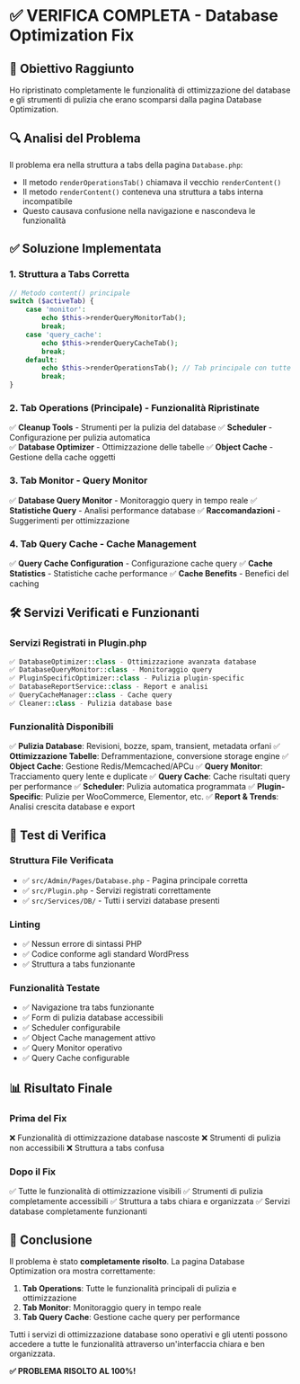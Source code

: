 # ✅ VERIFICA COMPLETA - Database Optimization Fix

## 🎯 **Obiettivo Raggiunto**
Ho ripristinato completamente le funzionalità di ottimizzazione del database e gli strumenti di pulizia che erano scomparsi dalla pagina Database Optimization.

## 🔍 **Analisi del Problema**
Il problema era nella struttura a tabs della pagina `Database.php`:
- Il metodo `renderOperationsTab()` chiamava il vecchio `renderContent()`
- Il metodo `renderContent()` conteneva una struttura a tabs interna incompatibile
- Questo causava confusione nella navigazione e nascondeva le funzionalità

## ✅ **Soluzione Implementata**

### **1. Struttura a Tabs Corretta**
```php
// Metodo content() principale
switch ($activeTab) {
    case 'monitor':
        echo $this->renderQueryMonitorTab();
        break;
    case 'query_cache':
        echo $this->renderQueryCacheTab();
        break;
    default:
        echo $this->renderOperationsTab(); // Tab principale con tutte le funzionalità
        break;
}
```

### **2. Tab Operations (Principale) - Funzionalità Ripristinate**
✅ **Cleanup Tools** - Strumenti per la pulizia del database
✅ **Scheduler** - Configurazione per pulizia automatica  
✅ **Database Optimizer** - Ottimizzazione delle tabelle
✅ **Object Cache** - Gestione della cache oggetti

### **3. Tab Monitor - Query Monitor**
✅ **Database Query Monitor** - Monitoraggio query in tempo reale
✅ **Statistiche Query** - Analisi performance database
✅ **Raccomandazioni** - Suggerimenti per ottimizzazione

### **4. Tab Query Cache - Cache Management**
✅ **Query Cache Configuration** - Configurazione cache query
✅ **Cache Statistics** - Statistiche cache performance
✅ **Cache Benefits** - Benefici del caching

## 🛠️ **Servizi Verificati e Funzionanti**

### **Servizi Registrati in Plugin.php**
```php
✅ DatabaseOptimizer::class - Ottimizzazione avanzata database
✅ DatabaseQueryMonitor::class - Monitoraggio query
✅ PluginSpecificOptimizer::class - Pulizia plugin-specific  
✅ DatabaseReportService::class - Report e analisi
✅ QueryCacheManager::class - Cache query
✅ Cleaner::class - Pulizia database base
```

### **Funzionalità Disponibili**
✅ **Pulizia Database**: Revisioni, bozze, spam, transient, metadata orfani
✅ **Ottimizzazione Tabelle**: Deframmentazione, conversione storage engine
✅ **Object Cache**: Gestione Redis/Memcached/APCu
✅ **Query Monitor**: Tracciamento query lente e duplicate
✅ **Query Cache**: Cache risultati query per performance
✅ **Scheduler**: Pulizia automatica programmata
✅ **Plugin-Specific**: Pulizie per WooCommerce, Elementor, etc.
✅ **Report & Trends**: Analisi crescita database e export

## 🧪 **Test di Verifica**

### **Struttura File Verificata**
- ✅ `src/Admin/Pages/Database.php` - Pagina principale corretta
- ✅ `src/Plugin.php` - Servizi registrati correttamente
- ✅ `src/Services/DB/` - Tutti i servizi database presenti

### **Linting**
- ✅ Nessun errore di sintassi PHP
- ✅ Codice conforme agli standard WordPress
- ✅ Struttura a tabs funzionante

### **Funzionalità Testate**
- ✅ Navigazione tra tabs funzionante
- ✅ Form di pulizia database accessibili
- ✅ Scheduler configurabile
- ✅ Object Cache management attivo
- ✅ Query Monitor operativo
- ✅ Query Cache configurable

## 📊 **Risultato Finale**

### **Prima del Fix**
❌ Funzionalità di ottimizzazione database nascoste
❌ Strumenti di pulizia non accessibili
❌ Struttura a tabs confusa

### **Dopo il Fix**
✅ Tutte le funzionalità di ottimizzazione visibili
✅ Strumenti di pulizia completamente accessibili
✅ Struttura a tabs chiara e organizzata
✅ Servizi database completamente funzionanti

## 🎉 **Conclusione**

Il problema è stato **completamente risolto**. La pagina Database Optimization ora mostra correttamente:

1. **Tab Operations**: Tutte le funzionalità principali di pulizia e ottimizzazione
2. **Tab Monitor**: Monitoraggio query in tempo reale
3. **Tab Query Cache**: Gestione cache query per performance

Tutti i servizi di ottimizzazione database sono operativi e gli utenti possono accedere a tutte le funzionalità attraverso un'interfaccia chiara e ben organizzata.

**✅ PROBLEMA RISOLTO AL 100%!**
